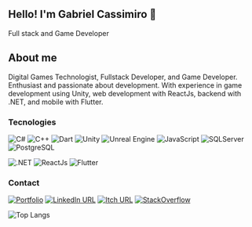 ## Hello! I'm Gabriel Cassimiro 👋

Full stack and Game Developer

## About me

Digital Games Technologist, Fullstack Developer, and Game Developer. Enthusiast and passionate about development. With experience in game development using Unity, web development with ReactJs, backend with .NET, and mobile with Flutter.

### Tecnologies
![C#](https://img.shields.io/badge/C%23-239120?style=for-the-badge&logo=c-sharp&logoColor=white)
![C++](https://img.shields.io/static/v1?style=for-the-badge&message=C%2B%2B&color=00599C&logo=C%2B%2B&logoColor=FFFFFF&label=)
![Dart](https://img.shields.io/static/v1?style=for-the-badge&message=Dart&color=0175C2&logo=Dart&logoColor=FFFFFF&label=)
![Unity](https://img.shields.io/badge/Unity-100000?style=for-the-badge&logo=unity&logoColor=white)
![Unreal Engine](https://img.shields.io/badge/unrealengine-100000?style=for-the-badge&logo=unrealengine&logoColor=white)
![JavaScript](https://img.shields.io/badge/JavaScript-323330?style=for-the-badge&logo=javascript&logoColor=F7DF1E)
![SQLServer](https://img.shields.io/badge/sqlserver-CC2927?style=for-the-badge&logo=microsoftsqlserver&logoColor=white)
![PostgreSQL](https://img.shields.io/static/v1?style=for-the-badge&message=PostgreSQL&color=4169E1&logo=PostgreSQL&logoColor=FFFFFF&label=)

![.NET](https://img.shields.io/badge/.NET-5C2D91?style=for-the-badge&logo=.net&logoColor=white)
![ReactJs](https://img.shields.io/static/v1?style=for-the-badge&message=React&color=222222&logo=React&logoColor=61DAFB&label=)
![Flutter](https://img.shields.io/static/v1?style=for-the-badge&message=Flutter&color=02569B&logo=Flutter&logoColor=FFFFFF&label=)

### Contact
[![Portfolio](https://img.shields.io/badge/portifolio-000000?style=for-the-badge&logo=githubpages&logoColor=white)](https://gabrielcassimiro.github.io/)
[![LinkedIn URL](https://img.shields.io/badge/LinkedIn-0077B5?style=for-the-badge&logo=linkedin&logoColor=white)](https://www.linkedin.com/in/gabrielcassimiro/)
[![Itch URL](https://img.shields.io/badge/Itch.io-FA5C5C?style=for-the-badge&logo=itchdotio&logoColor=white)](https://gabrielcassimiro.itch.io/)
[![StackOverflow](https://img.shields.io/badge/Stack_Overflow-FE7A16?style=for-the-badge&logo=stack-overflow&logoColor=white)](https://stackoverflow.com/users/15269774/gabrielcassimiro)

![Top Langs](https://github-readme-stats.vercel.app/api/top-langs/?username=gabrielcassimiro&hide=ASP,ShaderLab,HLSL,Shell&langs_count=8&theme=dark)


